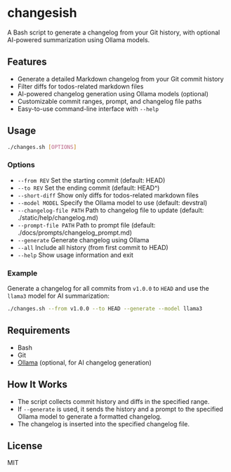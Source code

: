 # changesish

A Bash script to generate a changelog from your Git history, with optional AI-powered summarization using Ollama models.

## Features

- Generate a detailed Markdown changelog from your Git commit history
- Filter diffs for todos-related markdown files
- AI-powered changelog generation using Ollama models (optional)
- Customizable commit ranges, prompt, and changelog file paths
- Easy-to-use command-line interface with `--help`

## Usage

```sh
./changes.sh [OPTIONS]
```

### Options

- `--from REV`           Set the starting commit (default: HEAD)
- `--to REV`             Set the ending commit (default: HEAD^)
- `--short-diff`         Show only diffs for todos-related markdown files
- `--model MODEL`        Specify the Ollama model to use (default: devstral)
- `--changelog-file PATH`  Path to changelog file to update (default: ./static/help/changelog.md)
- `--prompt-file PATH`   Path to prompt file (default: ./docs/prompts/changelog_prompt.md)
- `--generate`           Generate changelog using Ollama
- `--all`                Include all history (from first commit to HEAD)
- `--help`               Show usage information and exit

### Example

Generate a changelog for all commits from `v1.0.0` to `HEAD` and use the `llama3` model for AI summarization:

```sh
./changes.sh --from v1.0.0 --to HEAD --generate --model llama3
```

## Requirements

- Bash
- Git
- [Ollama](https://ollama.com/) (optional, for AI changelog generation)

## How It Works

- The script collects commit history and diffs in the specified range.
- If `--generate` is used, it sends the history and a prompt to the specified Ollama model to generate a formatted changelog.
- The changelog is inserted into the specified changelog file.

## License

MIT
